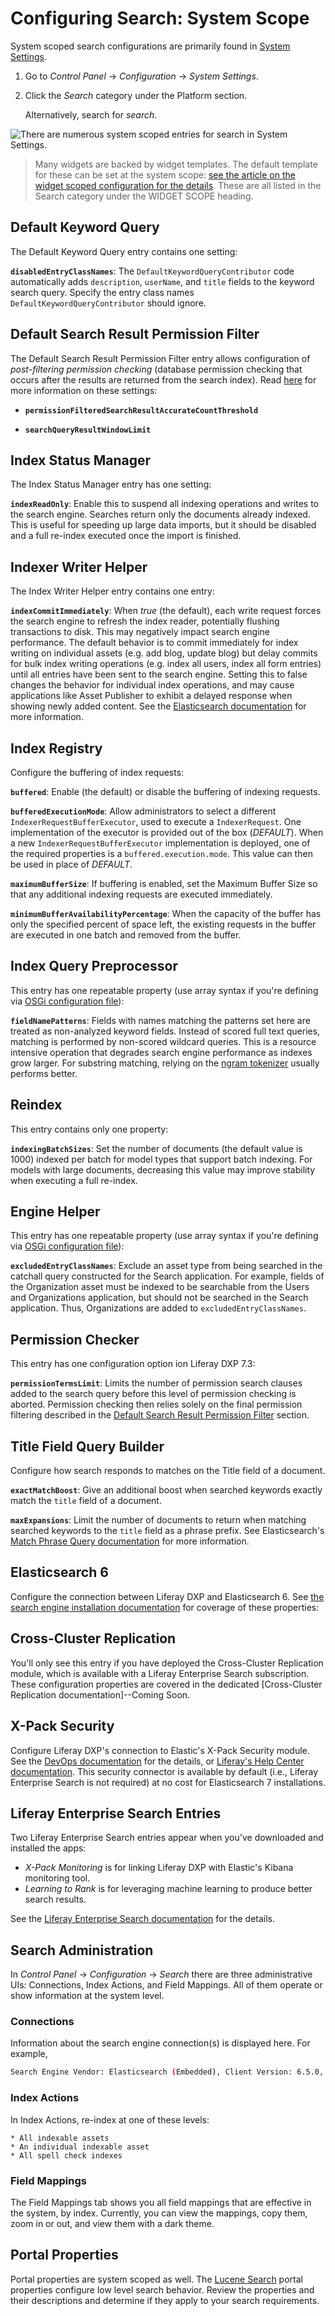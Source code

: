 # Configuring Search: System Scope

System scoped search configurations are primarily found in [System Settings](https://help.liferay.com/hc/en-us/articles/360029131591-System-Settings).

1. Go to *Control Panel* &rarr; *Configuration* &rarr; *System Settings*.

1. Click the *Search* category under the Platform section.

    Alternatively, search for *search*.

![There are numerous system scoped entries for search in System Settings.](./configuring-search/images/01.png)


> Many widgets are backed by widget templates. The default template for these can be set at the system scope: [see the article on the widget scoped configuration for the details](./configuring-search-widget-scope#setting-system-and-instance-scoped-widget-defaults). These are all listed in the Search category under the WIDGET SCOPE heading.

## Default Keyword Query

The Default Keyword Query entry contains one setting:

**`disabledEntryClassNames`**: The `DefaultKeywordQueryContributor` code automatically adds `description`, `userName`, and `title` fields to the keyword search query. Specify the entry class names `DefaultKeywordQueryContributor` should ignore.

## Default Search Result Permission Filter

The Default Search Result Permission Filter entry allows configuration of *post-filtering permission checking* (database permission checking that occurs after the results are returned from the search index). Read [here](https://help.liferay.com/hc/en-us/articles/360029134011-Search-Results-Behavior#final-permissions-checking) for more information on these settings:

* **`permissionFilteredSearchResultAccurateCountThreshold`**

* **`searchQueryResultWindowLimit`**

## Index Status Manager

The Index Status Manager entry has one setting:

**`indexReadOnly`**: Enable this to suspend all indexing operations and writes to the search engine. Searches return only the documents already indexed. This is useful for speeding up large data imports, but it should be disabled and a full re-index executed once the import is finished.

## Indexer Writer Helper

The Index Writer Helper entry contains one entry:

**`indexCommitImmediately`**: When *true* (the default), each write request forces the search engine to refresh the index reader, potentially flushing transactions to disk. This may negatively impact search engine performance. The default behavior is to commit immediately for index writing on individual assets (e.g. add blog, update blog) but delay commits for bulk index writing operations (e.g.  index all users, index all form entries) until all entries have been sent to the search engine. Setting this to false changes the behavior for individual index operations, and may cause applications like Asset Publisher to exhibit a delayed response when showing newly added content. See the [Elasticsearch documentation](https://www.elastic.co/guide/en/elasticsearch/guide/current/near-real-time.html) for more information.

## Index Registry

Configure the buffering of index requests:

**`buffered`**: Enable (the default) or disable the buffering of indexing requests.

**`bufferedExecutionMode`**: Allow administrators to select a different `IndexerRequestBufferExecutor`, used to execute a `IndexerRequest`. One implementation of the executor is provided out of the box (_DEFAULT_). When a new `IndexerRequestBufferExecutor` implementation is deployed, one of the required properties is a `buffered.execution.mode`. This value can then be used in place of _DEFAULT_.

**`maximumBufferSize`**: If buffering is enabled, set the Maximum Buffer Size so that any additional indexing requests are executed immediately.

**`minimumBufferAvailabilityPercentage`**: When the capacity of the buffer has only the specified percent of space left, the existing requests in the buffer are executed in one batch and removed from the buffer.

## Index Query Preprocessor

This entry has one repeatable property (use array syntax if you're defining via [OSGi configuration file](https://help.liferay.com/hc/en-us/articles/360029131671-Creating-Configuration-Files)):

**`fieldNamePatterns`**: Fields with names matching the patterns set here are treated as non-analyzed keyword fields. Instead of scored full text queries, matching is performed by non-scored wildcard queries. This is a resource intensive operation that degrades search engine performance as indexes grow larger. For substring matching, relying on the [ngram tokenizer](https://www.elastic.co/guide/en/elasticsearch/reference/current/analysis-ngram-tokenizer.html) usually performs better.

## Reindex

This entry contains only one property:

**`indexingBatchSizes`**: Set the number of documents (the default value is 1000) indexed per batch for model types that support batch indexing. For models with large documents, decreasing this value may improve stability when executing a full re-index.

## Engine Helper

This entry has one repeatable property (use array syntax if you're defining via
[OSGi configuration file](https://help.liferay.com/hc/en-us/articles/360029131671-Creating-Configuration-Files)):

**`excludedEntryClassNames`**: Exclude an asset type from being searched in the catchall query constructed for the Search application. For example, fields of the Organization asset must be indexed to be searchable from the Users and Organizations application, but should not be searched in the Search application. Thus, Organizations are added to `excludedEntryClassNames`.

## Permission Checker

This entry has one configuration option ion Liferay DXP 7.3:

**`permissionTermsLimit`**: Limits the number of permission search clauses added to the search query before this level of permission checking is aborted. Permission checking then relies solely on the final permission filtering described in the [Default Search Result Permission Filter](#default-search-result-permission-filter) section.

## Title Field Query Builder

Configure how search responds to matches on the Title field of a document.

**`exactMatchBoost`**: Give an additional boost when searched keywords exactly match the `title` field of a document.

**`maxExpansions`**: Limit the number of documents to return when matching searched keywords to the `title` field as a phrase prefix. See Elasticsearch's [Match Phrase Query documentation](https://www.elastic.co/guide/en/elasticsearch/reference/current/query-dsl-match-query-phrase.html) for more information.

## Elasticsearch 6

Configure the connection between Liferay DXP and Elasticsearch 6. See [the search engine installation documentation](https://help.liferay.com/hc/en-us/articles/360029031671-Configuring-the-Liferay-Elasticsearch-Connector) for coverage of these properties:

## Cross-Cluster Replication

You'll only see this entry if you have deployed the Cross-Cluster Replication module, which is available with a Liferay Enterprise Search subscription. These configuration properties are covered in the dedicated [Cross-Cluster Replication documentation]--Coming Soon.

<!-- THIS IS LIKELY  A DUPLICATED CONFIG THAT'S BEING REMOVED
## Similar Results Web Template Configuration Name

This entry contains one setting:

**`similarResultsTemplateKeyDefault`:** Configure the default widget template to be used for Similar Results through the system. This entry will only appear if you are a subscriber to Liferay DXP, and if you have the Similar Results widget deployed in your system (if you're unsure, see the [Similar Results] documentationComing Soon). Out of the box, valid options include

- `similar-results-compact-ftl`
- `similar-results-card-ftl`
- `similar-results-list-ftl`
-->

## X-Pack Security

Configure Liferay DXP's connection to Elastic's X-Pack Security module. See the [DevOps documentation](./../dev-ops/) for the details, or [Liferay's Help Center documentation](https://help.liferay.com/hc/en-us/articles/360028711172-Installing-Liferay-Enterprise-Search-Security). This security connector is available by default (i.e., Liferay Enterprise Search is not required) at no cost for Elasticsearch 7 installations.

## Liferay Enterprise Search Entries

Two Liferay Enterprise Search entries appear when you've downloaded and installed the apps:

- *X-Pack Monitoring* is for linking Liferay DXP with Elastic's Kibana monitoring tool.
- *Learning to Rank* is for leveraging machine learning to produce better search results.

See the [Liferay Enterprise Search documentation](./../liferay-enterprise-search) for the details.

## Search Administration

In *Control Panel* &rarr; *Configuration* &rarr; *Search* there are three administrative UIs: Connections, Index Actions, and Field Mappings. All of them operate or show information at the system level.

### Connections

Information about the search engine connection(s) is displayed here. For example,

```bash
Search Engine Vendor: Elasticsearch (Embedded), Client Version: 6.5.0, Nodes: A0D6GlN (6.5.0)
```

<!-- Left a screenshot out on purpose, since this is still changing -->

### Index Actions

In Index Actions, re-index at one of these levels:

    * All indexable assets
    * An individual indexable asset
    * All spell check indexes

### Field Mappings

The Field Mappings tab shows you all field mappings that are effective in the system, by index. Currently, you can view the mappings, copy them, zoom in or out, and view them with a dark theme.

## Portal Properties

Portal properties are system scoped as well. The [Lucene Search](https://docs.liferay.com/portal/7.3-latest/propertiesdoc/portal.properties.html#Lucene%20Search) portal properties configure low level search behavior. Review the properties and their descriptions and determine if they apply to your search requirements.
